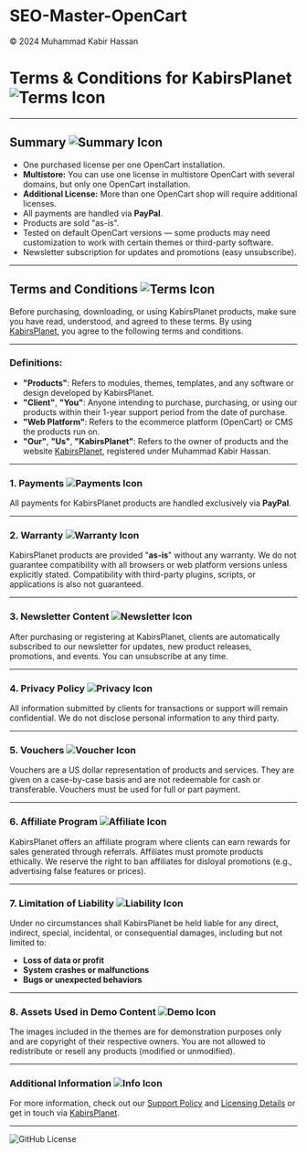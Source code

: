 # SEO-Master-OpenCart

© 2024 Muhammad Kabir Hassan

# Terms & Conditions for KabirsPlanet ![Terms Icon](https://img.shields.io/badge/Terms%20%26%20Conditions-Important-red)

---

## Summary ![Summary Icon](https://img.shields.io/badge/Summary-Overview-blue)

- One purchased license per one OpenCart installation.
- **Multistore:** You can use one license in multistore OpenCart with several domains, but only one OpenCart installation.
- **Additional License:** More than one OpenCart shop will require additional licenses.
- All payments are handled via **PayPal**.
- Products are sold "as-is".
- Tested on default OpenCart versions — some products may need customization to work with certain themes or third-party software.
- Newsletter subscription for updates and promotions (easy unsubscribe).

---

## Terms and Conditions ![Terms Icon](https://img.shields.io/badge/Legal-Agreement-lightgrey)

Before purchasing, downloading, or using KabirsPlanet products, make sure you have read, understood, and agreed to these terms. By using [KabirsPlanet](https://kabirsplanet.com), you agree to the following terms and conditions.

---

### Definitions:

- **"Products"**: Refers to modules, themes, templates, and any software or design developed by KabirsPlanet.
- **"Client"**, **"You"**: Anyone intending to purchase, purchasing, or using our products within their 1-year support period from the date of purchase.
- **"Web Platform"**: Refers to the ecommerce platform (OpenCart) or CMS the products run on.
- **"Our"**, **"Us"**, **"KabirsPlanet"**: Refers to the owner of products and the website [KabirsPlanet](https://kabirsplanet.com), registered under Muhammad Kabir Hassan.

---

### 1. Payments ![Payments Icon](https://img.shields.io/badge/Payments-PayPal-green)

All payments for KabirsPlanet products are handled exclusively via **PayPal**.

---

### 2. Warranty ![Warranty Icon](https://img.shields.io/badge/Warranty-As%20Is-orange)

KabirsPlanet products are provided "**as-is**" without any warranty. We do not guarantee compatibility with all browsers or web platform versions unless explicitly stated. Compatibility with third-party plugins, scripts, or applications is also not guaranteed.

---

### 3. Newsletter Content ![Newsletter Icon](https://img.shields.io/badge/Newsletter-Subscribed-yellow)

After purchasing or registering at KabirsPlanet, clients are automatically subscribed to our newsletter for updates, new product releases, promotions, and events. You can unsubscribe at any time.

---

### 4. Privacy Policy ![Privacy Icon](https://img.shields.io/badge/Privacy-Protected-blue)

All information submitted by clients for transactions or support will remain confidential. We do not disclose personal information to any third party.

---

### 5. Vouchers ![Voucher Icon](https://img.shields.io/badge/Voucher-Non%20Redeemable-lightblue)

Vouchers are a US dollar representation of products and services. They are given on a case-by-case basis and are not redeemable for cash or transferable. Vouchers must be used for full or part payment.

---

### 6. Affiliate Program ![Affiliate Icon](https://img.shields.io/badge/Affiliate-Program-brightgreen)

KabirsPlanet offers an affiliate program where clients can earn rewards for sales generated through referrals. Affiliates must promote products ethically. We reserve the right to ban affiliates for disloyal promotions (e.g., advertising false features or prices).

---

### 7. Limitation of Liability ![Liability Icon](https://img.shields.io/badge/Liability-Limited-red)

Under no circumstances shall KabirsPlanet be held liable for any direct, indirect, special, incidental, or consequential damages, including but not limited to:

- **Loss of data or profit**
- **System crashes or malfunctions**
- **Bugs or unexpected behaviors**

---

### 8. Assets Used in Demo Content ![Demo Icon](https://img.shields.io/badge/Demo-Images%20for%20display-lightgrey)

The images included in the themes are for demonstration purposes only and are copyright of their respective owners. You are not allowed to redistribute or resell any products (modified or unmodified).

---

### Additional Information ![Info Icon](https://img.shields.io/badge/Contact-Us-lightgrey)

For more information, check out our [Support Policy](#) and [Licensing Details](#) or get in touch via [KabirsPlanet](https://kabirsplanet.com).

---

![GitHub License](https://img.shields.io/github/license/kabirsplanet/themes-and-extensions)
